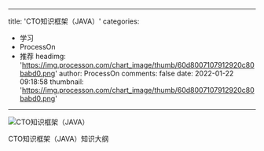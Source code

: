 
---
title: 'CTO知识框架（JAVA）'
categories: 
 - 学习
 - ProcessOn
 - 推荐
headimg: 'https://img.processon.com/chart_image/thumb/60d8007107912920c80babd0.png'
author: ProcessOn
comments: false
date: 2022-01-22 09:18:58
thumbnail: 'https://img.processon.com/chart_image/thumb/60d8007107912920c80babd0.png'
---

<div>   
<img class="thumb" alt="CTO知识框架（JAVA）" src="https://img.processon.com/chart_image/thumb/60d8007107912920c80babd0.png" referrerpolicy="no-referrer">
<p>CTO知识框架（JAVA）知识大纲</p>  
</div>
            